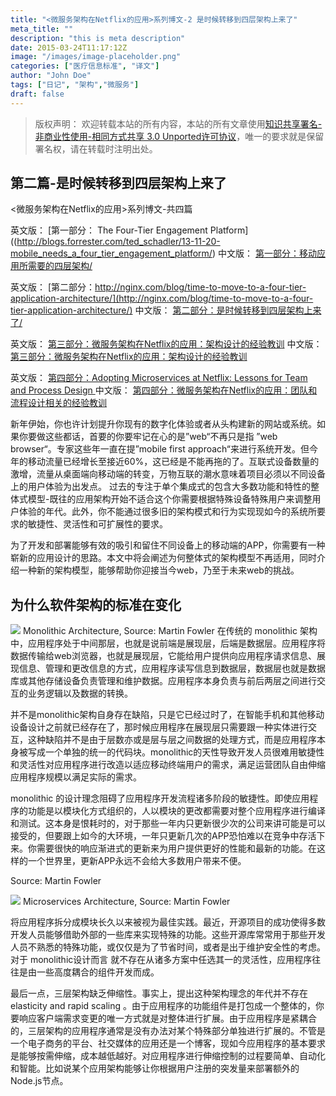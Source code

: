```yaml
---
title: "<微服务架构在Netflix的应用>系列博文-2 是时候转移到四层架构上来了"
meta_title: ""
description: "this is meta description"
date: 2015-03-24T11:17:12Z
image: "/images/image-placeholder.png"
categories: ["医疗信息标准", "译文"]
author: "John Doe"
tags: ["日记", "架构","微服务"]
draft: false
---
```



>版权声明：
>欢迎转载本站的所有内容，本站的所有文章使用[知识共享署名-非商业性使用-相同方式共享 3.0 Unported许可协议](http://creativecommons.org/licenses/by-nc-sa/3.0/deed.zh)，唯一的要求就是保留署名权，请在转载时注明出处。

##  第二篇-是时候转移到四层架构上来了

<微服务架构在Netflix的应用>系列博文-共四篇

英文版： [第一部分： The Four-Tier Engagement Platform]((http://blogs.forrester.com/ted_schadler/13-11-20-mobile_needs_a_four_tier_engagement_platform/)
中文版：
[第一部分：移动应用所需要的四层架构/](http://wanghaisheng.github.io/2015/03/23/time-to-move-to-a-four-tier-application-architecture)


英文版： [第二部分：http://nginx.com/blog/time-to-move-to-a-four-tier-application-architecture/](http://nginx.com/blog/time-to-move-to-a-four-tier-application-architecture/)
中文版：
[第二部分：是时候转移到四层架构上来了/](http://wanghaisheng.github.io/2015/03/23/time-to-move-to-a-four-tier-application-architecture)


英文版： [第三部分：微服务架构在Netflix的应用：架构设计的经验教训](http://nginx.com/blog/microservices-at-netflix-architectural-best-practices/)
中文版：
[第三部分：微服务架构在Netflix的应用：架构设计的经验教训](http://wanghaisheng.github.io/2015/03/23/microservices-at-netflix-architectural-best-practices)

英文版：
[第四部分：Adopting Microservices at Netflix: Lessons for Team and Process Design ](http://nginx.com/blog/adopting-microservices-at-netflix-lessons-for-team-and-process-design/)
中文版：
[第四部分：微服务架构在Netflix的应用：团队和流程设计相关的经验教训](http://wanghaisheng.github.io/2015/03/23/adopting-microservices-at-netflix-lessons-for-team-and-process-design)





新年伊始，你也许计划提升你现有的数字化体验或者从头构建新的网站或系统。如果你要做这些都话，首要的你要牢记在心的是”web“不再只是指 ”web browser“。专家这些年一直在提”mobile first approach“来进行系统开发。但今年的移动流量已经增长至接近60%，这已经是不能再拖的了。互联式设备数量的激增，流量从桌面端向移动端的转变，万物互联的潮水意味着项目必须以不同设备上的用户体验为出发点。
过去的专注于单个集成式的包含大多数功能和特性的整体式模型-既往的应用架构开始不适合这个你需要根据特殊设备特殊用户来调整用户体验的年代。此外，你不能通过很多旧的架构模式和行为实现现如今的系统所要求的敏捷性、灵活性和可扩展性的要求。

为了开发和部署能够有效的吸引和留住不同设备上的移动端的APP，你需要有一种崭新的应用设计的思路。本文中将会阐述为何整体式的架构模型不再适用，同时介绍一种新的架构模型，能够帮助你迎接当今web，乃至于未来web的挑战。

## 为什么软件架构的标准在变化

![](http://nginx.com/wp-content/uploads/2015/02/monolithic_architecture_post.png)
Monolithic Architecture, Source: Martin Fowler
在传统的 monolithic 架构中，应用程序处于中间那层，也就是说前端是展现层，后端是数据层。应用程序将数据传输给web浏览器，也就是展现层，它能给用户提供向应用程序请求信息、展现信息、管理和更改信息的方式，应用程序读写信息到数据层，数据层也就是数据库或其他存储设备负责管理和维护数据。应用程序本身负责与前后两层之间进行交互的业务逻辑以及数据的转换。

 并不是monolithic架构自身存在缺陷，只是它已经过时了，在智能手机和其他移动设备设计之前就已经存在了，那时候应用程序在展现层只需要跟一种实体进行交互，这种缺陷并不是由于层数亦或是层与层之间数据的处理方式，而是应用程序本身被写成一个单独的统一的代码块。monolithic的天性导致开发人员很难用敏捷性和灵活性对应用程序进行改造以适应移动终端用户的需求，满足运营团队自由伸缩应用程序规模以满足实际的需求。

 monolithic 的设计理念阻碍了应用程序开发流程诸多阶段的敏捷性。即使应用程序的功能是以模块化方式组织的，人以模块的更改都需要对整个应用程序进行编译和测试。这本身是恨耗时的，对于那些一年内只更新很少次的公司来讲可能是可以接受的，但要跟上如今的大环境，一年只更新几次的APP恐怕难以在竞争中存活下来。你需要很快的响应渐进式的更新来为用户提供更好的性能和最新的功能。在这样的一个世界里，更新APP永远不会给大多数用户带来不便。

Source: Martin Fowler

![](http://nginx.com/wp-content/uploads/2015/02/microservices_architecture_post.png)
Microservices Architecture, Source: Martin Fowler

 将应用程序拆分成模块长久以来被视为最佳实践。最近，开源项目的成功使得多数开发人员能够借助外部的一些库来实现特殊的功能。这些开源库常常用于那些开发人员不熟悉的特殊功能，或仅仅是为了节省时间，或者是出于维护安全性的考虑。对于 monolithic设计而言 就不存在从诸多方案中任选其一的灵活性，应用程序往往是由一些高度耦合的组件开发而成。

 最后一点，三层架构缺乏伸缩性。事实上，提出这种架构理念的年代并不存在 elasticity and rapid scaling 。由于应用程序的功能组件是打包成一个整体的，你要响应客户端需求变更的唯一方式就是对整体进行扩展。由于应用程序是紧耦合的，三层架构的应用程序通常是没有办法对某个特殊部分单独进行扩展的。不管是一个电子商务的平台、社交媒体的应用还是一个博客，现如今应用程序的基本要求是能够按需伸缩，成本越低越好。对应用程序进行伸缩控制的过程要简单、自动化和智能。比如说某个应用架构能够让你根据用户注册的突发量来部署额外的Node.js节点。
